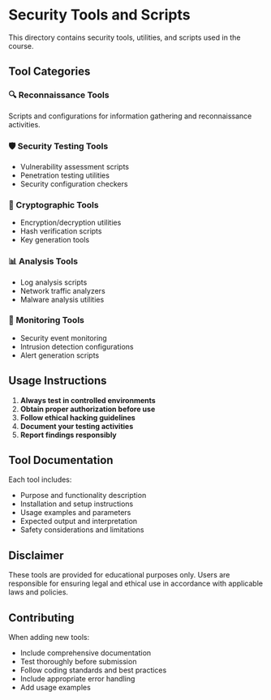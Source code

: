 # Security Tools and Scripts

This directory contains security tools, utilities, and scripts used in the course.

## Tool Categories

### 🔍 Reconnaissance Tools
Scripts and configurations for information gathering and reconnaissance activities.

### 🛡️ Security Testing Tools
- Vulnerability assessment scripts
- Penetration testing utilities
- Security configuration checkers

### 🔐 Cryptographic Tools
- Encryption/decryption utilities
- Hash verification scripts
- Key generation tools

### 📊 Analysis Tools
- Log analysis scripts
- Network traffic analyzers
- Malware analysis utilities

### 🚨 Monitoring Tools
- Security event monitoring
- Intrusion detection configurations
- Alert generation scripts

## Usage Instructions

1. **Always test in controlled environments**
2. **Obtain proper authorization before use**
3. **Follow ethical hacking guidelines**
4. **Document your testing activities**
5. **Report findings responsibly**

## Tool Documentation

Each tool includes:
- Purpose and functionality description
- Installation and setup instructions
- Usage examples and parameters
- Expected output and interpretation
- Safety considerations and limitations

## Disclaimer

These tools are provided for educational purposes only. Users are responsible for ensuring legal and ethical use in accordance with applicable laws and policies.

## Contributing

When adding new tools:
- Include comprehensive documentation
- Test thoroughly before submission
- Follow coding standards and best practices
- Include appropriate error handling
- Add usage examples